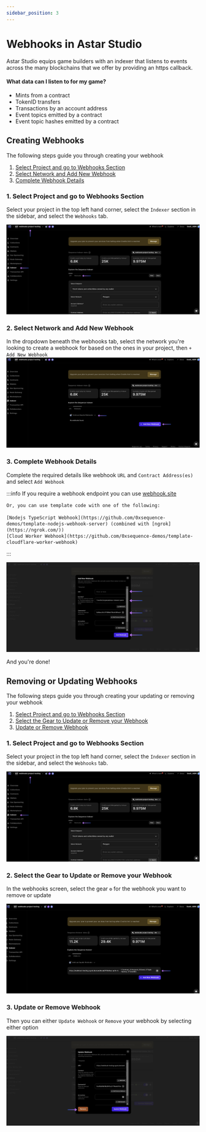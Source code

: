 ```yaml
---
sidebar_position: 3
---
```


# Webhooks in Astar Studio

Astar Studio equips game builders with an indexer that listens to events across the many blockchains that we offer by providing an https callback.

#### What data can I listen to for my game?
- Mints from a contract
- TokenID transfers
- Transactions by an account address
- Event topics emitted by a contract
- Event topic hashes emitted by a contract

## Creating Webhooks

The following steps guide you through creating your webhook

1. [Select Project and go to Webhooks Section](./no_code_webhooks.md#select-project-and-go-to-webhooks-section)
2. [Select Network and Add New Webhook](./no_code_webhooks.md#select-network-and-add-new-webhook)
3. [Complete Webhook Details](./no_code_webhooks.md#complete-webhook-details)

### 1. Select Project and go to Webhooks Section

Select your project in the top left hand corner, select the `Indexer` section in the sidebar, and select the `Webhooks` tab.

![indexer webhooks select](img/studio_indexer_webhooks_select.png)
 
### 2. Select Network and Add New Webhook

In the dropdown beneath the webhooks tab, select the network you're looking to create a webhook for based on the ones in your project, then `+ Add New Webhook`
![indexer webhooks add new webhook](img/studio_indexer_webhooks_add_new_webhook.png)
 
### 3. Complete Webhook Details
Complete the required details like webhook `URL` and `Contract Address(es)` and select `Add Webhook`

:::info
    If you require a webhook endpoint you can use [webhook.site](https://webhook.site/)
    
    Or, you can use template code with one of the following:

    [Nodejs TypeScript Webhook](https://github.com/0xsequence-demos/template-nodejs-webhook-server) (combined with [ngrok](https://ngrok.com/))
    [Cloud Worker Webhook](https://github.com/0xsequence-demos/template-cloudflare-worker-webhook)
:::

![add a webhook with details](img/studio_indexer_webhooks_add_webhook.png)

And you're done!

## Removing or Updating Webhooks

The following steps guide you through creating your updating or removing your webhook

1. [Select Project and go to Webhooks Section](./no_code_webhooks.md#1-select-project-and-go-to-webhooks-section)
2. [Select the Gear to Update or Remove your Webhook](./no_code_webhooks.md#2-select-the-gear-to-update-or-remove-your-webhook)
3. [Update or Remove Webhook](./no_code_webhooks.md#3-update-or-remove-webhook)

### 1. Select Project and go to Webhooks Section

Select your project in the top left hand corner, select the `Indexer` section in the sidebar, and select the `Webhooks` tab.

![indexer webhooks select](img/studio_indexer_webhooks_select.png)

### 2. Select the Gear to Update or Remove your Webhook
In the webhooks screen, select the gear `⚙` for the webhook you want to remove or update

![click update webhook](img/studio_indexer_webhook_select.png)

### 3. Update or Remove Webhook

Then you can either `Update Webhook` or `Remove` your webhook by selecting either option

![update or remove](img/studio_indexer_webhooks_update_or_remove.png)